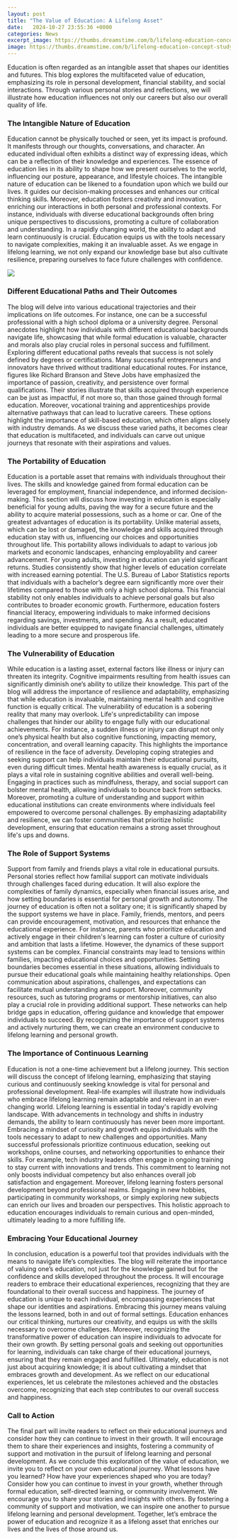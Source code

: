 ```yaml
---
layout: post
title: "The Value of Education: A Lifelong Asset"
date:   2024-10-27 23:55:36 +0000
categories: News
excerpt_image: https://thumbs.dreamstime.com/b/lifelong-education-concept-studying-man-all-generations-ability-to-learn-each-human-age-preschool-primary-school-secondary-77399931.jpg
image: https://thumbs.dreamstime.com/b/lifelong-education-concept-studying-man-all-generations-ability-to-learn-each-human-age-preschool-primary-school-secondary-77399931.jpg
---
```


Education is often regarded as an intangible asset that shapes our identities and futures. This blog explores the multifaceted value of education, emphasizing its role in personal development, financial stability, and social interactions. Through various personal stories and reflections, we will illustrate how education influences not only our careers but also our overall quality of life.
### The Intangible Nature of Education
Education cannot be physically touched or seen, yet its impact is profound. It manifests through our thoughts, conversations, and character. An educated individual often exhibits a distinct way of expressing ideas, which can be a reflection of their knowledge and experiences. The essence of education lies in its ability to shape how we present ourselves to the world, influencing our posture, appearance, and lifestyle choices.
The intangible nature of education can be likened to a foundation upon which we build our lives. It guides our decision-making processes and enhances our critical thinking skills. Moreover, education fosters creativity and innovation, enriching our interactions in both personal and professional contexts. For instance, individuals with diverse educational backgrounds often bring unique perspectives to discussions, promoting a culture of collaboration and understanding.
In a rapidly changing world, the ability to adapt and learn continuously is crucial. Education equips us with the tools necessary to navigate complexities, making it an invaluable asset. As we engage in lifelong learning, we not only expand our knowledge base but also cultivate resilience, preparing ourselves to face future challenges with confidence.

![](https://thumbs.dreamstime.com/b/lifelong-education-concept-studying-man-all-generations-ability-to-learn-each-human-age-preschool-primary-school-secondary-77399931.jpg)
### Different Educational Paths and Their Outcomes
The blog will delve into various educational trajectories and their implications on life outcomes. For instance, one can be a successful professional with a high school diploma or a university degree. Personal anecdotes highlight how individuals with different educational backgrounds navigate life, showcasing that while formal education is valuable, character and morals also play crucial roles in personal success and fulfillment.
Exploring different educational paths reveals that success is not solely defined by degrees or certifications. Many successful entrepreneurs and innovators have thrived without traditional educational routes. For instance, figures like Richard Branson and Steve Jobs have emphasized the importance of passion, creativity, and persistence over formal qualifications. Their stories illustrate that skills acquired through experience can be just as impactful, if not more so, than those gained through formal education.
Moreover, vocational training and apprenticeships provide alternative pathways that can lead to lucrative careers. These options highlight the importance of skill-based education, which often aligns closely with industry demands. As we discuss these varied paths, it becomes clear that education is multifaceted, and individuals can carve out unique journeys that resonate with their aspirations and values.
### The Portability of Education
Education is a portable asset that remains with individuals throughout their lives. The skills and knowledge gained from formal education can be leveraged for employment, financial independence, and informed decision-making. This section will discuss how investing in education is especially beneficial for young adults, paving the way for a secure future and the ability to acquire material possessions, such as a home or car.
One of the greatest advantages of education is its portability. Unlike material assets, which can be lost or damaged, the knowledge and skills acquired through education stay with us, influencing our choices and opportunities throughout life. This portability allows individuals to adapt to various job markets and economic landscapes, enhancing employability and career advancement.
For young adults, investing in education can yield significant returns. Studies consistently show that higher levels of education correlate with increased earning potential. The U.S. Bureau of Labor Statistics reports that individuals with a bachelor’s degree earn significantly more over their lifetimes compared to those with only a high school diploma. This financial stability not only enables individuals to achieve personal goals but also contributes to broader economic growth.
Furthermore, education fosters financial literacy, empowering individuals to make informed decisions regarding savings, investments, and spending. As a result, educated individuals are better equipped to navigate financial challenges, ultimately leading to a more secure and prosperous life.
### The Vulnerability of Education
While education is a lasting asset, external factors like illness or injury can threaten its integrity. Cognitive impairments resulting from health issues can significantly diminish one’s ability to utilize their knowledge. This part of the blog will address the importance of resilience and adaptability, emphasizing that while education is invaluable, maintaining mental health and cognitive function is equally critical.
The vulnerability of education is a sobering reality that many may overlook. Life's unpredictability can impose challenges that hinder our ability to engage fully with our educational achievements. For instance, a sudden illness or injury can disrupt not only one’s physical health but also cognitive functioning, impacting memory, concentration, and overall learning capacity.
This highlights the importance of resilience in the face of adversity. Developing coping strategies and seeking support can help individuals maintain their educational pursuits, even during difficult times. Mental health awareness is equally crucial, as it plays a vital role in sustaining cognitive abilities and overall well-being. Engaging in practices such as mindfulness, therapy, and social support can bolster mental health, allowing individuals to bounce back from setbacks.
Moreover, promoting a culture of understanding and support within educational institutions can create environments where individuals feel empowered to overcome personal challenges. By emphasizing adaptability and resilience, we can foster communities that prioritize holistic development, ensuring that education remains a strong asset throughout life's ups and downs.
### The Role of Support Systems
Support from family and friends plays a vital role in educational pursuits. Personal stories reflect how familial support can motivate individuals through challenges faced during education. It will also explore the complexities of family dynamics, especially when financial issues arise, and how setting boundaries is essential for personal growth and autonomy.
The journey of education is often not a solitary one; it is significantly shaped by the support systems we have in place. Family, friends, mentors, and peers can provide encouragement, motivation, and resources that enhance the educational experience. For instance, parents who prioritize education and actively engage in their children's learning can foster a culture of curiosity and ambition that lasts a lifetime.
However, the dynamics of these support systems can be complex. Financial constraints may lead to tensions within families, impacting educational choices and opportunities. Setting boundaries becomes essential in these situations, allowing individuals to pursue their educational goals while maintaining healthy relationships. Open communication about aspirations, challenges, and expectations can facilitate mutual understanding and support.
Moreover, community resources, such as tutoring programs or mentorship initiatives, can also play a crucial role in providing additional support. These networks can help bridge gaps in education, offering guidance and knowledge that empower individuals to succeed. By recognizing the importance of support systems and actively nurturing them, we can create an environment conducive to lifelong learning and personal growth.
### The Importance of Continuous Learning
Education is not a one-time achievement but a lifelong journey. This section will discuss the concept of lifelong learning, emphasizing that staying curious and continuously seeking knowledge is vital for personal and professional development. Real-life examples will illustrate how individuals who embrace lifelong learning remain adaptable and relevant in an ever-changing world.
Lifelong learning is essential in today's rapidly evolving landscape. With advancements in technology and shifts in industry demands, the ability to learn continuously has never been more important. Embracing a mindset of curiosity and growth equips individuals with the tools necessary to adapt to new challenges and opportunities.
Many successful professionals prioritize continuous education, seeking out workshops, online courses, and networking opportunities to enhance their skills. For example, tech industry leaders often engage in ongoing training to stay current with innovations and trends. This commitment to learning not only boosts individual competency but also enhances overall job satisfaction and engagement.
Moreover, lifelong learning fosters personal development beyond professional realms. Engaging in new hobbies, participating in community workshops, or simply exploring new subjects can enrich our lives and broaden our perspectives. This holistic approach to education encourages individuals to remain curious and open-minded, ultimately leading to a more fulfilling life.
### Embracing Your Educational Journey
In conclusion, education is a powerful tool that provides individuals with the means to navigate life’s complexities. The blog will reiterate the importance of valuing one’s education, not just for the knowledge gained but for the confidence and skills developed throughout the process. It will encourage readers to embrace their educational experiences, recognizing that they are foundational to their overall success and happiness.
The journey of education is unique to each individual, encompassing experiences that shape our identities and aspirations. Embracing this journey means valuing the lessons learned, both in and out of formal settings. Education enhances our critical thinking, nurtures our creativity, and equips us with the skills necessary to overcome challenges.
Moreover, recognizing the transformative power of education can inspire individuals to advocate for their own growth. By setting personal goals and seeking out opportunities for learning, individuals can take charge of their educational journeys, ensuring that they remain engaged and fulfilled.
Ultimately, education is not just about acquiring knowledge; it is about cultivating a mindset that embraces growth and development. As we reflect on our educational experiences, let us celebrate the milestones achieved and the obstacles overcome, recognizing that each step contributes to our overall success and happiness.
### Call to Action
The final part will invite readers to reflect on their educational journeys and consider how they can continue to invest in their growth. It will encourage them to share their experiences and insights, fostering a community of support and motivation in the pursuit of lifelong learning and personal development.
As we conclude this exploration of the value of education, we invite you to reflect on your own educational journey. What lessons have you learned? How have your experiences shaped who you are today? Consider how you can continue to invest in your growth, whether through formal education, self-directed learning, or community involvement.
We encourage you to share your stories and insights with others. By fostering a community of support and motivation, we can inspire one another to pursue lifelong learning and personal development. Together, let’s embrace the power of education and recognize it as a lifelong asset that enriches our lives and the lives of those around us.